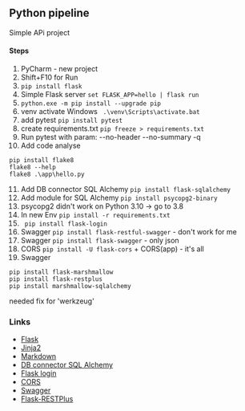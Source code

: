 ## Python pipeline

Simple APi project

#### Steps
1. PyCharm - new project
2. Shift+F10 for Run
3. ```pip install flask```
4. Simple Flask server
``` set FLASK_APP=hello | flask run ```
5. ```python.exe -m pip install --upgrade pip```
6. venv activate Windows
``` .\venv\Scripts\activate.bat```
7. add pytest
```pip install pytest```
8. create requirements.txt
```pip freeze > requirements.txt```
9. Run pytest with param: --no-header --no-summary -q
10. Add code analyse 
```
pip install flake8
flake8 --help
flake8 .\app\hello.py
```
11. Add DB connector SQL Alchemy ``` pip install flask-sqlalchemy ```
12. Add module for SQL Alchemy ``` pip install psycopg2-binary ```
13. psycopg2 didn't work on Python 3.10 -> go to 3.8
14. In new Env ``` pip install -r requirements.txt ```
15. ``` pip install flask-login```
16. Swagger ``` pip install flask-restful-swagger ``` - don't work for me
17. Swagger ```pip install flask-swagger``` - only json
18. CORS ``` pip install -U flask-cors ``` + CORS(app) - it's all
19. Swagger 
``` 
pip install flask-marshmallow 
pip install flask-restplus
pip install marshmallow-sqlalchemy
```
needed fix for 'werkzeug' 

### Links
- [Flask](https://flask.palletsprojects.com/en/2.0.x/quickstart/)
- [Jinja2](https://jinja.palletsprojects.com/en/2.10.x/templates/|Jinja2)
- [Markdown](https://github.com/adam-p/markdown-here/wiki/Markdown-Cheatsheet#links)
- [DB connector SQL Alchemy](https://flask-sqlalchemy.palletsprojects.com/en/2.x/quickstart/)
- [Flask login](https://flask-login.readthedocs.io/en/latest/)
- [CORS](https://flask-cors.readthedocs.io/en/latest/)
- [Swagger]() 
- [Flask-RESTPlus](https://flask-restplus.readthedocs.io/en/stable/)
